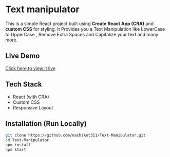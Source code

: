 # Text manipulator

This is a simple React project built using **Create React App (CRA)** and **custom CSS** for styling. It Provides you a Text Manipulation like LowerCase to UpperCase , Remove Extra Spaces and Capitalize your text and many more.

## Live Demo

[Click here to view it live](https://nacs-dashbord.netlify.app/) 

## Tech Stack

- React (with CRA)
- Custom CSS
- Responsive Layout

## Installation (Run Locally)

```bash
git clone https://github.com/nachiket311/Text-Manipulator.git
cd Text-Manipulator
npm install
npm start
